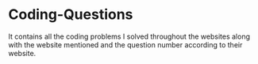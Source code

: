 # Coding-Questions
It contains all the coding problems I solved throughout the websites along with the website mentioned and the question number according to their website.

